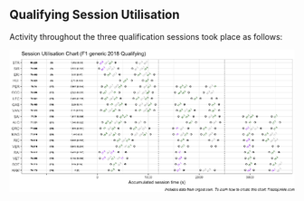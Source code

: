 ## Qualifying Session Utilisation

Activity throughout the three qualification sessions took place as
follows:

![](images/f1_2018_esp-quali_utilisation-1.png)<!-- -->
